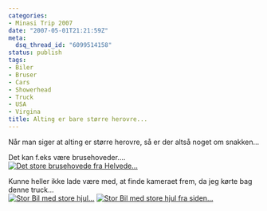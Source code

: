 ```yaml
---
categories:
- Minasi Trip 2007
date: "2007-05-01T21:21:59Z"
meta:
  dsq_thread_id: "6099514158"
status: publish
tags:
- Biler
- Bruser
- Cars
- Showerhead
- Truck
- USA
- Virgina
title: Alting er bare større herovre...
---
```

Når man siger at alting er større herovre, så er der altså noget om snakken...

Det kan f.eks være brusehoveder....  
[![Det store brusehovede fra Helvede…](/assets/images/cimg1046.thumbnail.JPG)](http://xipher.dk/WordPress/wp-content/cimg1046.JPG "Det store brusehovede fra Helvede…")

Kunne heller ikke lade være med, at finde kameraet frem, da jeg kørte bag denne truck...  
[![Stor Bil med store hjul…](/assets/images/cimg1047.thumbnail.JPG)](http://xipher.dk/WordPress/wp-content/cimg1047.JPG "Stor Bil med store hjul…") [![Stor Bil med store hjul fra siden…](/assets/images/cimg1048.thumbnail.JPG)](http://xipher.dk/WordPress/wp-content/cimg1048.JPG "Stor Bil med store hjul fra siden…")

